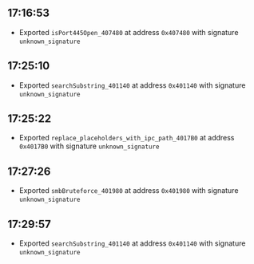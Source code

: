 
## 17:16:53
- Exported `isPort445Open_407480` at address `0x407480` with signature `unknown_signature`

## 17:25:10
- Exported `searchSubstring_401140` at address `0x401140` with signature `unknown_signature`

## 17:25:22
- Exported `replace_placeholders_with_ipc_path_4017B0` at address `0x4017B0` with signature `unknown_signature`

## 17:27:26
- Exported `smbBruteforce_401980` at address `0x401980` with signature `unknown_signature`

## 17:29:57
- Exported `searchSubstring_401140` at address `0x401140` with signature `unknown_signature`
